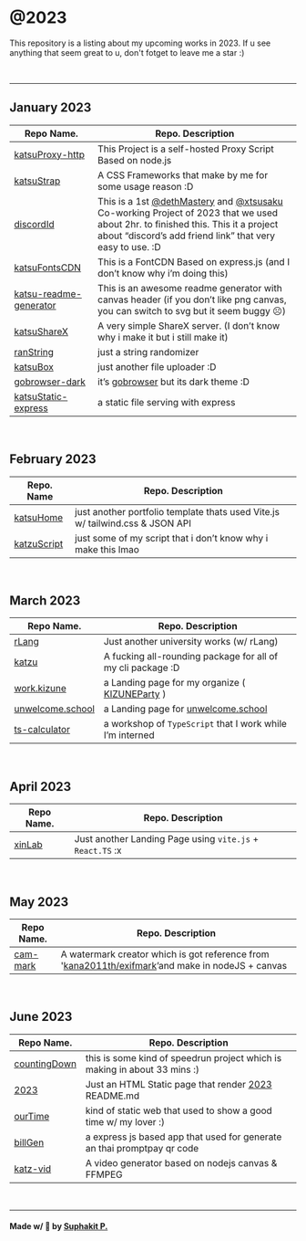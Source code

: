 # @2023

This repository is a listing about my upcoming works in 2023. If u see anything that seem great to u, don't fotget to leave me a star :)

<br />
<hr />

## January 2023
<table>
  <thead>
    <tr>
      <th>Repo Name.</th>
      <th>Repo. Description</th>
    </tr>
  </thead>
  <tbody>
    <tr>
      <td>
        <a href="https://github.com/katzEco/katsuProxy-http" target="_blank">
          katsuProxy-http
        </a>
      </td>
      <td>
        This Project is a self-hosted Proxy Script Based on node.js
      </td>
    </tr>
    <tr>
      <td><a href="https://dethmastery.github.io/katsuStrap/">katsuStrap</a></td>
      <td>A CSS Frameworks that make by me for some usage reason :D</td>
    </tr>
    <tr>
      <td><a href="https://did.000198.xyz/">discordId</a></td>
      <td>This is a 1st <a href="https://github.com/dethmastery">@dethMastery</a> and <a
          href="https://github.com/xtsusaku">@xtsusaku</a> Co-working Project of 2023 that we used about 2hr. to
        finished this. This it a project about “discord’s add friend link” that very easy to use. :D</td>
    </tr>
    <tr>
      <td><a href="https://cdn.katsuragi.cyou">katsuFontsCDN</a></td>
      <td>This is a FontCDN Based on express.js (and I don’t know why i’m doing this)</td>
    </tr>
    <tr>
      <td><a href="https://github.com/katzEco/katsu-readme-gen/">katsu-readme-generator</a></td>
      <td>This is an awesome readme generator with canvas header (if you don’t like png canvas, you can switch to svg
        but it seem buggy ☹️)</td>
    </tr>
    <tr>
      <td><a href="https://github.com/katzEco/katsuShareX">katsuShareX</a></td>
      <td>A very simple ShareX server. (I don’t know why i make it but i still make it)</td>
    </tr>
    <tr>
      <td><a href="https://github.com/KIZUNEParty/ranString">ranString</a></td>
      <td>just a string randomizer</td>
    </tr>
    <tr>
      <td><a href="https://upload.katsuragi.cyou/">katsuBox</a></td>
      <td>just another file uploader :D</td>
    </tr>
    <tr>
      <td><a href="https://github.com/katsuDocker/gobrowser-dark">gobrowser-dark</a></td>
      <td>it’s <a href="https://github.com/xataz/gobrowser">gobrowser</a> but its dark theme :D</td>
    </tr>
    <tr>
      <td><a href="https://github.com/katzEco/katsuStatic-express/">katsuStatic-express</a></td>
      <td>a static file serving with express</td>
    </tr>
  </tbody>
</table>

<br />

## February 2023
<table>
  <thead>
    <tr>
      <th>Repo. Name</th>
      <th>Repo. Description</th>
    </tr>
  </thead>
  <tbody>
    <tr>
      <td><a href="https://github.com/katzEco/katsuHome-vite-vanilla">katsuHome</a></td>
      <td>just another portfolio template thats used Vite.js w/ tailwind.css &amp; JSON API</td>
    </tr>
    <tr>
      <td><a href="https://github.com/katzEco/katzuScript">katzuScript</a></td>
      <td>just some of my script that i don’t know why i make this lmao</td>
    </tr>
  </tbody>
</table>

<br />

## March 2023
<table>
  <thead>
    <tr>
      <th>Repo Name.</th>
      <th>Repo. Description</th>
    </tr>
  </thead>
  <tbody>
    <tr>
      <td><a href="https://github.com/dethMastery/rLang">rLang</a></td>
      <td>Just another university works (w/ rLang)</td>
    </tr>
    <tr>
      <td><a href="https://github.com/katzEco/katzu">katzu</a></td>
      <td>A fucking all-rounding package for all of my cli package :D</td>
    </tr>
    <tr>
      <td><a href="https://kizune.caffe.quest">work.kizune</a></td>
      <td>a Landing page for my organize ( <a href="https://github.com/KIZUNEParty">KIZUNEParty</a> )</td>
    </tr>
    <tr>
      <td><a href="https://unwelcome.school">unwelcome.school</a></td>
      <td>a Landing page for <a href="https://unwelcome.school">unwelcome.school</a></td>
    </tr>
    <tr>
      <td><a href="https://github.com/dethMastery/ts-calculator">ts-calculator</a></td>
      <td>a workshop of <code>TypeScript</code> that I work while I’m interned</td>
    </tr>
  </tbody>
</table>

<br />

## April 2023
<table>
  <thead>
    <tr>
      <th>Repo Name.</th>
      <th>Repo. Description</th>
    </tr>
  </thead>
  <tbody>
    <tr>
      <td><a href="https://github.com/xinLaboratory/xinLab">xinLab</a></td>
      <td>Just another Landing Page using <code>vite.js</code> + <code>React.TS</code> :x</td>
    </tr>
  </tbody>
</table>

<br />

## May 2023
<table>
  <thead>
    <tr>
      <th>Repo Name.</th>
      <th>Repo. Description</th>
    </tr>
  </thead>
  <tbody>
    <tr>
      <td><a href="https://github.com/dethMastery/canvas-watermark">cam-mark</a></td>
      <td>A watermark creator which is got reference from '<a
          href="https://github.com/kana2011th/exifmark">kana2011th/exifmark</a>’and make in nodeJS + canvas</td>
    </tr>
  </tbody>
</table>

<br />

## June 2023
<table>
  <thead>
    <tr>
      <th>Repo Name.</th>
      <th>Repo. Description</th>
    </tr>
  </thead>
  <tbody>
    <tr>
      <td><a href="https://github.com/dethMastery/countingDown">countingDown</a></td>
      <td>this is some kind of speedrun project which is making in about 33 mins :)</td>
    </tr>
    <tr>
      <td><a href="https://github.com/dethMastery/2023">2023</a></td>
      <td>Just an HTML Static page that render <a href="https://github.com/dethMastery/2023">2023</a> README.md</td>
    </tr>
    <tr>
      <td><a href="https://our.suphakit.net">ourTime</a></td>
      <td>kind of static web that used to show a good time w/ my lover :)</td>
    </tr>
    <tr>
      <td><a href="https://github.com/dethMastery/billGen">billGen</a></td>
      <td>a express js based app that used for generate an thai promptpay qr code</td>
    </tr>
    <tr>
      <td><a href="https://github.com/dethMastery/katz-vid">katz-vid</a></td>
      <td>A video generator based on nodejs canvas & FFMPEG</td>
    </tr>
  </tbody>
</table>

<br />
<hr />

#### Made w/ 🤍 by [Suphakit P.](https://suphakit.net/)
